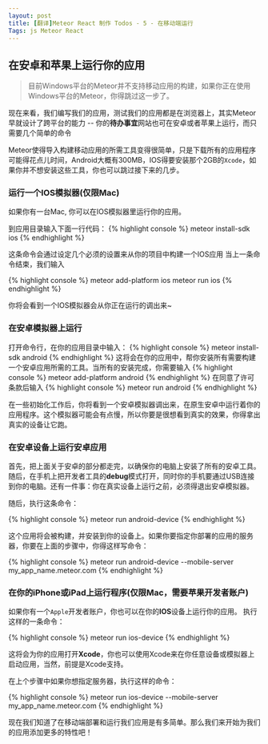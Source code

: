 ```yaml
---
layout: post
title: [翻译]Meteor React 制作 Todos - 5 - 在移动端运行
Tags: js Meteor React
---
```


## 在安卓和苹果上运行你的应用

> 目前Windows平台的Meteor并不支持移动应用的构建，如果你正在使用Windows平台的Meteor，你得跳过这一步了。

现在来看，我们编写我们的应用，测试我们的应用都是在浏览器上，其实Meteor早就设计了跨平台的能力 -- 你的**待办事宜**网站也可在安卓或者苹果上运行，而只需要几个简单的命令

Meteor使得导入构建移动应用的所需工具变得很简单，只是下载所有的应用程序可能得花点儿时间，Android大概有300MB，IOS得要安装那个2GB的`Xcode`，如果你并不想安装这些工具，你也可以跳过接下来的几步。

### 运行一个IOS模拟器(仅限Mac)

如果你有一台Mac, 你可以在IOS模拟器里运行你的应用。

到应用目录输入下面一行代码：
{% highlight console %}
meteor install-sdk ios
{% endhighlight %}

这条命令会通过设定几个必须的设置来从你的项目中构建一个IOS应用
当上一条命令结束，我们输入

{% highlight console %}
meteor add-platform ios
meteor run ios
{% endhighlight %}

你将会看到一个IOS模拟器会从你正在运行的调出来~

### 在安卓模拟器上运行

打开命令行，在你的应用目录中输入：
{% highlight console %}
meteor install-sdk android
{% endhighlight %}
这将会在你的应用中，帮你安装所有需要构建一个安卓应用所需的工具。当所有的安装完成，你需要输入
{% highlight console %}
meteor add-platform android
{% endhighlight %}
在同意了许可条款后输入
{% highlight console %}
meteor run android
{% endhighlight %}

在一些初始化工作后，你将看到一个安卓模拟器调出来，在原生安卓中运行着你的应用程序。这个模拟器可能会有点慢，所以你要是很想看到真实的效果，你得拿出真实的设备让它跑。

### 在安卓设备上运行安卓应用

首先，把上面关于安卓的部分都走完，以确保你的电脑上安装了所有的安卓工具。随后，在手机上把开发者工具的**debug**模式打开，同时你的手机要通过USB连接到你的电脑。还有一件事：你在真实设备上运行之前，必须得退出安卓模拟器。

随后，执行这条命令：

{% highlight console %}
meteor run android-device
{% endhighlight %}

这个应用将会被构建，并安装到你的设备上。如果你要指定你部署的应用的服务器，你要在上面的步骤中，你得这样写命令：

{% highlight console %}
meteor run android-device --mobile-server my_app_name.meteor.com
{% endhighlight %}

### 在你的iPhone或iPad上运行程序(仅限Mac，需要苹果开发者账户)

如果你有一个`Apple`开发者账户，你也可以在你的**IOS**设备上运行你的应用。
执行这样的一条命令：

{% highlight console %}
meteor run ios-device
{% endhighlight %}

这将会为你的应用打开**Xcode**，你也可以使用Xcode来在你任意设备或模拟器上启动应用，当然，前提是Xcode支持。

在上个步骤中如果你想指定服务器，执行这样的命令：

{% highlight console %}
meteor run ios-device --mobile-server my_app_name.meteor.com
{% endhighlight %}

现在我们知道了在移动端部署和运行我们应用是有多简单。那么我们来开始为我们的应用添加更多的特性吧！